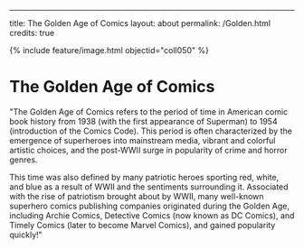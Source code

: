 ---
title: The Golden Age of Comics
layout: about
permalink: /Golden.html
credits: true

{% include feature/image.html objectid="coll050" %}
# The Golden Age of Comics
"The Golden Age of Comics refers to the period of time in American comic book history from 1938 (with the first appearance of Superman) to 1954 (introduction of the Comics Code). This period is often characterized by the emergence of superheroes into mainstream media, vibrant and colorful artistic choices, and the post-WWII surge in popularity of crime and horror genres. 

This time was also defined by many patriotic heroes sporting red, white, and blue as a result of WWII and the sentiments surrounding it. Associated with the rise of patriotism brought about by WWII, many well-known superhero comics publishing companies originated during the Golden Age, including Archie Comics, Detective Comics (now known as DC Comics), and Timely Comics (later to become Marvel Comics), and gained popularity quickly!"  

